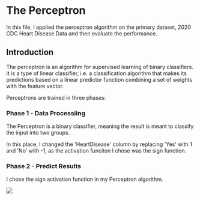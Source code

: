 # The Perceptron

In this file, I applied the perceptron algorithm on the primary dataset, 2020 CDC Heart Disease Data and then evaluate the performance.

## Introduction

The perceptron is an algorithm for supervised learning of binary classifiers. It is a type of linear classifier, i.e. a classification algorithm that makes its predictions based on a linear predictor function combining a set of weights with the feature vector.

Perceptrons are trained in three phases:
### Phase 1 - Data Processiing
The Perceptron is a binary classifier, meaning the result is meant to classify the input into two groups. 

In this place, I changed the 'HeartDisease' column by replacing 'Yes' with 1 and 'No' with -1, as the activation funciton I chose was the sign function.

### Phase 2 - Predict Results
I chose the sign activation function in my Perceptron algorithm.

<img src="https://render.githubusercontent.com/render/math?math=e^{i \pi} = -1">